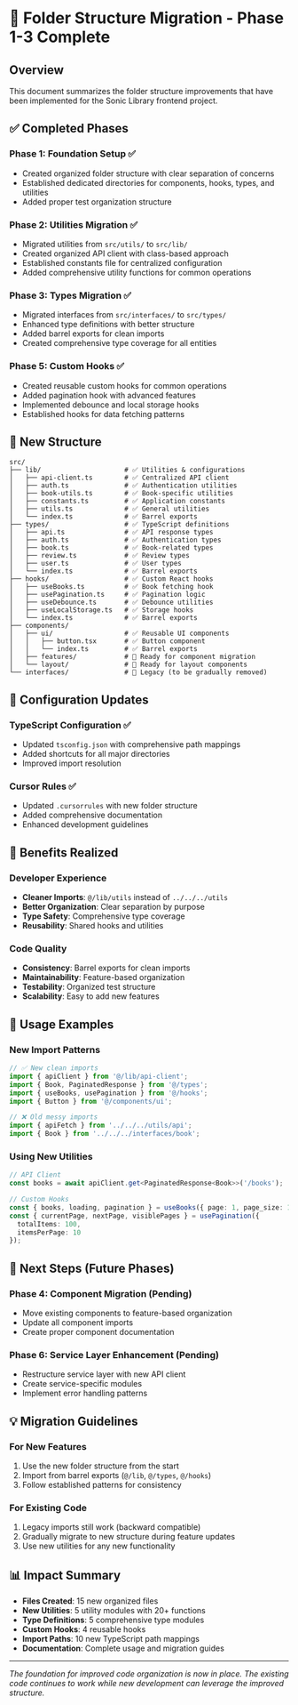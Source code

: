 # 📁 Folder Structure Migration - Phase 1-3 Complete

## Overview
This document summarizes the folder structure improvements that have been implemented for the Sonic Library frontend project.

## ✅ Completed Phases

### Phase 1: Foundation Setup ✅
- Created organized folder structure with clear separation of concerns
- Established dedicated directories for components, hooks, types, and utilities
- Added proper test organization structure

### Phase 2: Utilities Migration ✅
- Migrated utilities from `src/utils/` to `src/lib/`
- Created organized API client with class-based approach
- Established constants file for centralized configuration
- Added comprehensive utility functions for common operations

### Phase 3: Types Migration ✅
- Migrated interfaces from `src/interfaces/` to `src/types/`
- Enhanced type definitions with better structure
- Added barrel exports for clean imports
- Created comprehensive type coverage for all entities

### Phase 5: Custom Hooks ✅
- Created reusable custom hooks for common operations
- Added pagination hook with advanced features
- Implemented debounce and local storage hooks
- Established hooks for data fetching patterns

## 📂 New Structure

```
src/
├── lib/                     # ✅ Utilities & configurations
│   ├── api-client.ts        # ✅ Centralized API client
│   ├── auth.ts              # ✅ Authentication utilities
│   ├── book-utils.ts        # ✅ Book-specific utilities
│   ├── constants.ts         # ✅ Application constants
│   ├── utils.ts             # ✅ General utilities
│   └── index.ts             # ✅ Barrel exports
├── types/                   # ✅ TypeScript definitions
│   ├── api.ts               # ✅ API response types
│   ├── auth.ts              # ✅ Authentication types
│   ├── book.ts              # ✅ Book-related types
│   ├── review.ts            # ✅ Review types
│   ├── user.ts              # ✅ User types
│   └── index.ts             # ✅ Barrel exports
├── hooks/                   # ✅ Custom React hooks
│   ├── useBooks.ts          # ✅ Book fetching hook
│   ├── usePagination.ts     # ✅ Pagination logic
│   ├── useDebounce.ts       # ✅ Debounce utilities
│   ├── useLocalStorage.ts   # ✅ Storage hooks
│   └── index.ts             # ✅ Barrel exports
├── components/
│   ├── ui/                  # ✅ Reusable UI components
│   │   ├── button.tsx       # ✅ Button component
│   │   └── index.ts         # ✅ Barrel exports
│   ├── features/            # 🔄 Ready for component migration
│   └── layout/              # 🔄 Ready for layout components
└── interfaces/              # 🔄 Legacy (to be gradually removed)
```

## 🔧 Configuration Updates

### TypeScript Configuration ✅
- Updated `tsconfig.json` with comprehensive path mappings
- Added shortcuts for all major directories
- Improved import resolution

### Cursor Rules ✅
- Updated `.cursorrules` with new folder structure
- Added comprehensive documentation
- Enhanced development guidelines

## 🚀 Benefits Realized

### Developer Experience
- **Cleaner Imports**: `@/lib/utils` instead of `../../../utils`
- **Better Organization**: Clear separation by purpose
- **Type Safety**: Comprehensive type coverage
- **Reusability**: Shared hooks and utilities

### Code Quality
- **Consistency**: Barrel exports for clean imports
- **Maintainability**: Feature-based organization
- **Testability**: Organized test structure
- **Scalability**: Easy to add new features

## 📖 Usage Examples

### New Import Patterns
```typescript
// ✅ New clean imports
import { apiClient } from '@/lib/api-client';
import { Book, PaginatedResponse } from '@/types';
import { useBooks, usePagination } from '@/hooks';
import { Button } from '@/components/ui';

// ❌ Old messy imports
import { apiFetch } from '../../../utils/api';
import { Book } from '../../../interfaces/book';
```

### Using New Utilities
```typescript
// API Client
const books = await apiClient.get<PaginatedResponse<Book>>('/books');

// Custom Hooks
const { books, loading, pagination } = useBooks({ page: 1, page_size: 10 });
const { currentPage, nextPage, visiblePages } = usePagination({
  totalItems: 100,
  itemsPerPage: 10
});
```

## 🔄 Next Steps (Future Phases)

### Phase 4: Component Migration (Pending)
- Move existing components to feature-based organization
- Update all component imports
- Create proper component documentation

### Phase 6: Service Layer Enhancement (Pending)
- Restructure service layer with new API client
- Create service-specific modules
- Implement error handling patterns

## 💡 Migration Guidelines

### For New Features
1. Use the new folder structure from the start
2. Import from barrel exports (`@/lib`, `@/types`, `@/hooks`)
3. Follow established patterns for consistency

### For Existing Code
1. Legacy imports still work (backward compatible)
2. Gradually migrate to new structure during feature updates
3. Use new utilities for any new functionality

## 📊 Impact Summary

- **Files Created**: 15 new organized files
- **New Utilities**: 5 utility modules with 20+ functions
- **Type Definitions**: 5 comprehensive type modules
- **Custom Hooks**: 4 reusable hooks
- **Import Paths**: 10 new TypeScript path mappings
- **Documentation**: Complete usage and migration guides

---

*The foundation for improved code organization is now in place. The existing code continues to work while new development can leverage the improved structure.*